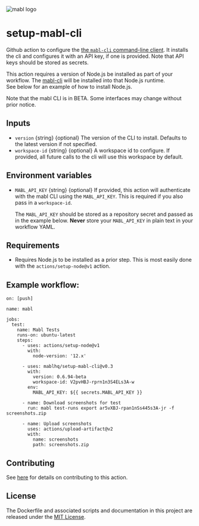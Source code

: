 ![mabl logo](https://avatars3.githubusercontent.com/u/25963599?s=100&v=4)

# setup-mabl-cli

Github action to configure the
[the `mabl-cli` command-line client](https://help.mabl.com/docs/mabl-cli). It
installs the cli and configures it with an API key, if one is provided. Note
that API keys should be stored as secrets.

This action requires a version of Node.js be installed as part of your workflow.
The [mabl-cli](https://www.npmjs.com/package/@mablhq/mabl-cli) will be installed into that Node.js runtime.  
See below for an example of how to install Node.js.

Note that the mabl CLI is in BETA. Some interfaces may change
without prior notice.

## Inputs

- `version` {string} {optional} The version of the CLI to install. Defaults to
  the latest version if not specified.
- `workspace-id` {string} {optional} A workspace id to configure.  If provided, all future calls to the cli will use this workspace by default.

## Environment variables

- `MABL_API_KEY` {string} {optional} If provided, this action will authenticate
  with the mabl CLI using the `MABL_API_KEY`.  This is required if you also pass in a `workspace-id`.
  
  The `MABL_API_KEY` should be stored as a repository secret and passed as in the
  example below. **Never** store your `MABL_API_KEY` in plain text in your workflow YAML.

## Requirements

- Requires Node.js to be installed as a prior step. This is most easily done with
  the `actions/setup-node@v1` action.

## Example workflow:

```
on: [push]

name: mabl

jobs:
  test:
    name: Mabl Tests
    runs-on: ubuntu-latest
    steps:
      - uses: actions/setup-node@v1
        with:
          node-version: '12.x'

      - uses: mablhq/setup-mabl-cli@v0.3
        with:
          version: 0.6.94-beta
          workspace-id: V2pvHBJ-rprn1n3S4ELs3A-w
        env:
          MABL_API_KEY: ${{ secrets.MABL_API_KEY }}

      - name: Download screenshots for test
        run: mabl test-runs export ar5vXBJ-rpan1nSs445s3A-jr -f screenshots.zip

      - name: Upload screenshots
        uses: actions/upload-artifact@v2
        with:
          name: screenshots
          path: screenshots.zip
```

## Contributing

See [here](CONTRIBUTING.md) for details on contributing to this action.

## License

The Dockerfile and associated scripts and documentation in this project are
released under the [MIT License](LICENSE).
